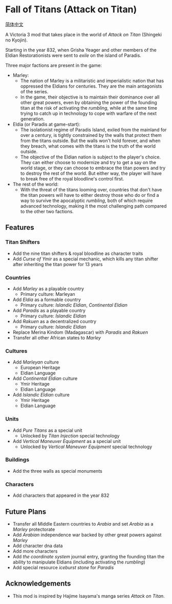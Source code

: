 # Fall of Titans (Attack on Titan)

[简体中文](README_zh-CN.md)

A Victoria 3 mod that takes place in the world of _Attack on Titan_ (Shingeki no Kyojin).

Starting in the year 832, when Grisha Yeager and other members of the Eldian Restorationists were sent to _exile_ on the island of Paradis.

Three major factions are present in the game:
- Marley:
  - The nation of Marley is a militaristic and imperialistic nation that has oppressed the Eldians for centuries. They are the main antagonists of the series.
  - In the game, their objective is to maintain their dominance over all other great powers, even by obtaining the power of the founding titan at the risk of activating the _rumbling_, while at the same time trying to catch up in technology to cope with warfare of the next generation.
- Eldia (or Paradis at game-start):
  - The isolationist regime of Paradis Island, exiled from the mainland for over a century, is tightly constrained by the walls that protect them from the titans outside. But the walls won't hold forever, and when they breach, what comes with the titans is the truth of the world outside.
  - The objective of the Eldian nation is subject to the player's choice. They can either choose to modernize and try to get a say on the world stage, or they can choose to embrace the titan powers and try to destroy the rest of the world. But either way, the player will have to break free of the royal bloodline's control first.
- The rest of the world:
  - With the threat of the titans looming over, countries that don't have the titan powers will have to either destroy those who do or find a way to survive the apocalyptic _rumbling_, both of which require advanced technology, making it the most challenging path compared to the other two factions.

## Features

### Titan Shifters

- Add the nine titan shifters & royal bloodline as character traits
- Add _Curse of Ymir_ as a special mechanic, which kills any titan shifter after inheriting the titan power for 13 years

### Countries

- Add _Marley_ as a playable country
  - Primary culture: Marleyan
- Add _Eldia_ as a formable country
  - Primary culture: _Islandic Eldian_, _Continental Eldian_
- Add _Paradis_ as a playable country
  - Primary culture: _Islandic Eldian_
- Add _Rakuen_ as a decentralized country
  - Primary culture: _Islandic Eldian_
- Replace Merina Kindom (Madagascar) with _Paradis_ and _Rakuen_
- Transfer all other African states to _Marley_

### Cultures

- Add _Marleyan_ culture
  - European Heritage
  - Eldian Language
- Add _Continental Eldian_ culture
  - Ymir Heritage
  - Eldian Language
- Add _Islandic Eldian_ culture
  - Ymir Heritage
  - Eldian Language

### Units

- Add _Pure Titans_ as a special unit
  - Unlocked by _Titan Injection_ special technology
- Add _Vertical Maneuver Equipment_ as a special unit
  - Unlocked by _Vertical Maneuver Equipment_ special technology

### Buildings

- Add the three walls as special monuments

### Characters

- Add characters that appeared in the year 832

## Future Plans

- Transfer all Middle Eastern countries to _Arabia_ and set _Arabia_ as a _Marley_ protectorate
- Add _Arabian_ independence war backed by other great powers against _Marley_
- Add character dna data
- Add more characters
- Add _the coordinate system_ journal entry, granting the founding titan the ability to manipulate Eldians (including activating the _rumbling_)
- Add special resource _iceburst stone_ for _Paradis_

## Acknowledgements

- This mod is inspired by Hajime Isayama's manga series _Attack on Titan_.
